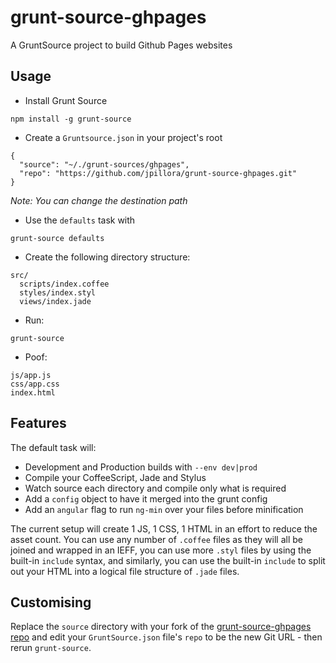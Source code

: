 grunt-source-ghpages
====================

A GruntSource project to build Github Pages websites

## Usage


* Install Grunt Source

``` shell
npm install -g grunt-source
```

* Create a `Gruntsource.json` in your project's root

``` shell
{
  "source": "~/./grunt-sources/ghpages",
  "repo": "https://github.com/jpillora/grunt-source-ghpages.git"
}
```

  *Note: You can change the destination path*


* Use the `defaults` task with

```
grunt-source defaults
```

* Create the following directory structure:

```
src/
  scripts/index.coffee
  styles/index.styl
  views/index.jade
```

* Run:

```
grunt-source
```

* Poof:

```
js/app.js
css/app.css
index.html
```

## Features

The default task will:

* Development and Production builds with `--env dev|prod`
* Compile your CoffeeScript, Jade and Stylus
* Watch source each directory and compile only what is required
* Add a `config` object to have it merged into the grunt config
* Add an `angular` flag to run `ng-min` over your files before minification 

The current setup will create 1 JS, 1 CSS, 1 HTML in an effort to reduce the asset count. You can use any number of `.coffee` files as they will all be joined and wrapped in an IEFF, you can use more `.styl` files by using the built-in `include` syntax, and similarly, you can use the built-in `include` to split out your HTML into a logical file structure of `.jade` files.

## Customising

Replace the `source` directory with your fork of the
[grunt-source-ghpages repo](https://github.com/jpillora/grunt-source-ghpages) and
edit your `GruntSource.json` file's `repo` to be the new Git URL - then rerun `grunt-source`.

